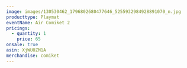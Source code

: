 ```yaml
---
image: images/130530462_1796802680477646_5255932984928891070_n.jpg
producttype: Playmat
eventName: Air Comiket 2
pricings:
  - quantity: 1
    price: 65
onsale: true
asin: XjWU0ZM1A
merchandise: comiket
---
```

